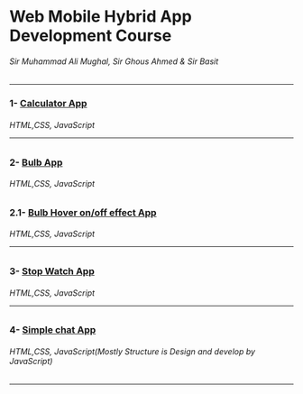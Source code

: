 # Web Mobile Hybrid App Development Course 

###### Sir Muhammad Ali Mughal, Sir Ghous Ahmed & Sir Basit   

<hr>
 
 
### 1- [Calculator App](http://calculator-app-by-gorsi.surge.sh/)

###### HTML,CSS, JavaScript <hr>

### 2- [Bulb App](http://bulb-app-by-gorsi.surge.sh/) <br>

###### HTML,CSS, JavaScript 

### 2.1- [Bulb Hover on/off effect App](http://bulb-hover-app-by-gorsi.surge.sh/)<br>

###### HTML,CSS, JavaScript <hr>

### 3- [Stop Watch App](http://stop-watch-by-gorsi.surge.sh/)

###### HTML,CSS, JavaScript  <hr>

### 4- [Simple chat App](http://stop-watch-by-gorsi.surge.sh/)

###### HTML,CSS, JavaScript(Mostly Structure is Design and develop by JavaScript) 
<hr>

